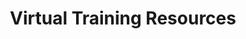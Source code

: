 ---
title: Virtual Training Resources
description: course links for common training meeds
permalink: /training/resources
layout: guides

guidegroup:
    section: subnav

subnav: 
  - title: SCINet Workbooks
    url: /training/workbooks
    internal: true
    excerpt: SCINet and collaborators have developed tutorials and guides to the HPC that are tailored to specific topics and needs.
  - title: Coursera
    url: /training/coursera
    internal: true
    excerpt: "SCINet and the AI Center of Excellence are excited to provide training opportunities through Coursera. While many Coursera courses can be audited for free, ARS scientists and support staff can gain free access to a wider range of courses by applying for a 3-month SCINet-sponsored license. Successful completion of courses and specializations may result in widely recognized certificates and credentials."
  - title: List of Free Trainings
    url: /training/bytopic
    internal: true
    excerpt: "A list of free trainings available to SCINet users sorted by topic.  This is not an exhaustive list, but may help you get started."
  - title: Event Calendar
    url: /training/events
    internal: true
    excerpt: "SCINet, the AI-COE, and other providers regularly host a variety of events and trainings. Information on how to attend these events will be posted on this page closer to the event date."
  - title: Event Archive
    url: /training/events/archive
    internal: true
    excerpt: "An archive of the events we have hosted in the past.  Some trainings and workshops have links to recordings or tutorials."

---